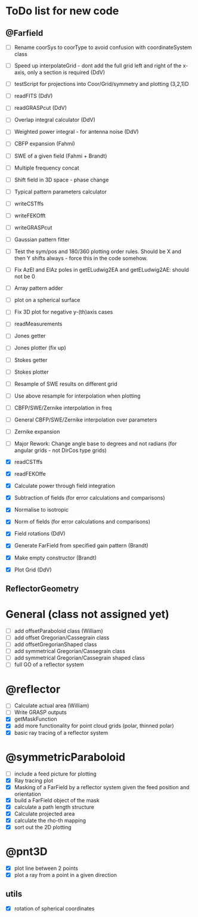 # ToDo list for new code

## @Farfield
- [ ] Rename coorSys to coorType to avoid confusion with coordinateSystem class
- [ ] Speed up interpolateGrid - dont add the full grid left and right of the x-axis, only a section is required (DdV)
- [ ] testScript for projections into Coor/Grid/symmetry and plotting (3,2,1)D
- [ ] readFITS (DdV)
- [ ] readGRASPcut (DdV)
- [ ] Overlap integral calculator (DdV)
- [ ] Weighted power integral - for antenna noise (DdV)
- [ ] CBFP expansion (Fahmi)
- [ ] SWE of a given field (Fahmi + Brandt)
- [ ] Multiple frequency concat
- [ ] Shift field in 3D space - phase change
- [ ] Typical pattern parameters calculator
- [ ] writeCSTffs
- [ ] writeFEKOfft
- [ ] writeGRASPcut
- [ ] Gaussian pattern fitter
- [ ] Test the sym/pos and 180/360 plotting order rules.  Should be X and then Y shifts always - force this in the code somehow.
- [ ] Fix AzEl and ElAz poles in getELudwig2EA and getELudwig2AE: should not be 0
- [ ] Array pattern adder
- [ ] plot on a spherical surface
- [ ] Fix 3D plot for negative y-(th)axis cases
- [ ] readMeasurements
- [ ] Jones getter
- [ ] Jones plotter (fix up)
- [ ] Stokes getter
- [ ] Stokes plotter
- [ ] Resample of SWE results on different grid
- [ ] Use above resample for interpolation when plotting
- [ ] CBFP/SWE/Zernike interpolation in freq
- [ ] General CBFP/SWE/Zernike interpolation over parameters
- [ ] Zernike expansion
- [ ] Major Rework: Change angle base to degrees and not radians (for angular grids - not DirCos type grids)
- [x] readCSTffs
- [x] readFEKOffe
- [x] Calculate power through field integration
- [x] Subtraction of fields (for error calculations and comparisons)
- [x] Normalise to isotropic
- [x] Norm of fields (for error calculations and comparisons)
- [x] Field rotations (DdV)
- [x] Generate FarField from specified gain pattern (Brandt)
- [x] Make empty constructor (Brandt)
- [x] Plot Grid (DdV)


## ReflectorGeometry
# General (class not assigned yet)
- [ ] add offsetParaboloid class (William)
- [ ] add offset Gregorian/Cassegrain class
- [ ] add offsetGregorianShaped class
- [ ] add symmetrical Gregorian/Cassegrain class
- [ ] add symmetrical Gregorian/Cassegrain shaped class
- [ ] full GO of a reflector system

# @reflector
- [ ] Calculate actual area (William)
- [ ] Write GRASP outputs
- [x] getMaskFunction
- [x] add more functionality for point cloud grids (polar, thinned polar)
- [x] basic ray tracing of a reflector system

# @symmetricParaboloid
- [ ] include a feed picture for plotting
- [x] Ray tracing plot
- [x] Masking of a FarField by a reflector system given the feed position and orientation
- [x] build a FarField object of the mask
- [x] calculate a path length structure
- [x] Calculate projected area
- [x] calculate the rho-th mapping
- [x] sort out the 2D plotting

# @pnt3D
- [x] plot line between 2 points
- [x] plot a ray from a point in a given direction

## utils
- [x] rotation of spherical coordinates